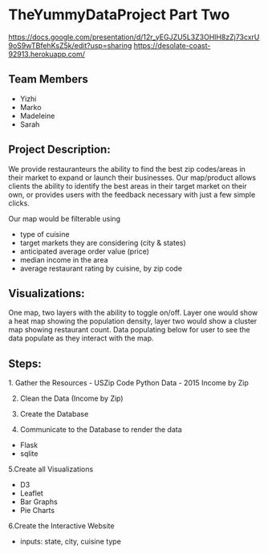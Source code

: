 # TheYummyDataProject Part Two

https://docs.google.com/presentation/d/12r_yEGJZU5L3Z3OHlH8zZj73cxrU9oS9wTBfehKsZ5k/edit?usp=sharing
https://desolate-coast-92913.herokuapp.com/
<h2> Team Members</h2> 

- Yizhi
- Marko
- Madeleine
- Sarah


<h2>Project Description:</h2> 

We provide restauranteurs the ability to find the best zip codes/areas in their market to expand or launch their businesses. Our map/product allows clients the ability to identify the best areas in their target market on their own, or provides users with the feedback necessary with just a few simple clicks. 

Our map would be filterable using
- type of cuisine
- target markets they are considering (city & states)
- anticipated average order value (price)
- median income in the area
- average restaurant rating by cuisine, by zip code


<h2>Visualizations:</h2>


One map, two layers with the ability to toggle on/off. Layer one would show a heat map showing the population density, layer two would show a cluster map showing restaurant count. Data populating below for user to see the data populate as they interact with the map. 



<h2>Steps:</h2>
1. Gather the Resources
- USZip Code Python Data
- 2015 Income by Zip 

2. Clean the Data (Income by Zip)

3. Create the Database

4. Communicate to the Database to render the data
- Flask
- sqlite

5.Create all Visualizations
- D3
- Leaflet
- Bar Graphs
- Pie Charts

6.Create the Interactive Website
- inputs: state, city, cuisine type
